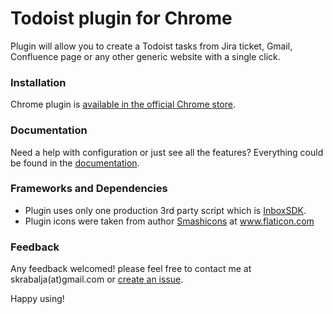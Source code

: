 # Todoist plugin for Chrome
Plugin will allow you to create a Todoist tasks from Jira ticket, Gmail, Confluence page or any other generic website with a single click.

### Installation
Chrome plugin is [available in the official Chrome store](https://chrome.google.com/webstore/detail/todoist-for-everything/olbmolkpipedecpbmkmobdadpkbdgkkc).

### Documentation
Need a help with configuration or just see all the features? Everything could be found in the [documentation](https://github.com/Skamaniak/TodoistChromeExtension/wiki).

### Frameworks and Dependencies
* Plugin uses only one production 3rd party script which is [InboxSDK](https://www.inboxsdk.com/).
* Plugin icons were taken from author [Smashicons](https://www.flaticon.com/authors/smashicons) at www.flaticon.com

### Feedback
Any feedback welcomed! please feel free to contact me at skrabalja(at)gmail.com or [create an issue](https://github.com/Skamaniak/TodoistChromeExtension/issues).

Happy using!
